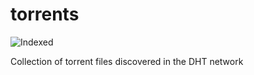 torrents 
========
![Indexed](https://img.shields.io/badge/indexed-19783-blue)

Collection of torrent files discovered in the DHT network
